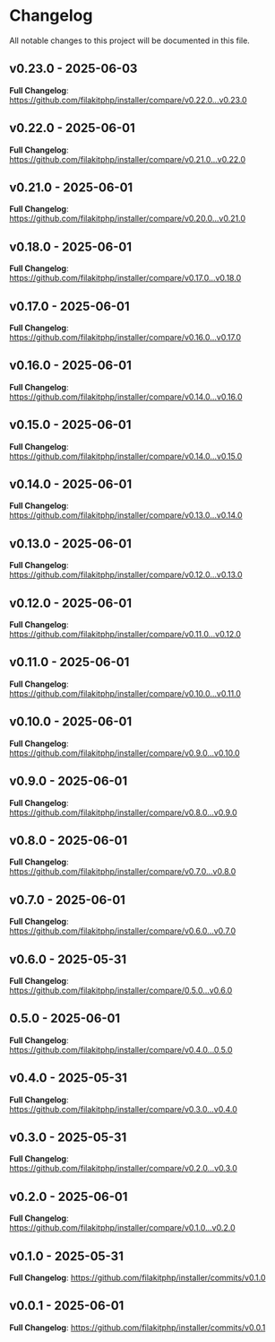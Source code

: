 # Changelog

All notable changes to this project will be documented in this file.

## v0.23.0 - 2025-06-03

**Full Changelog**: https://github.com/filakitphp/installer/compare/v0.22.0...v0.23.0

## v0.22.0 - 2025-06-01

**Full Changelog**: https://github.com/filakitphp/installer/compare/v0.21.0...v0.22.0

## v0.21.0 - 2025-06-01

**Full Changelog**: https://github.com/filakitphp/installer/compare/v0.20.0...v0.21.0

## v0.18.0 - 2025-06-01

**Full Changelog**: https://github.com/filakitphp/installer/compare/v0.17.0...v0.18.0

## v0.17.0 - 2025-06-01

**Full Changelog**: https://github.com/filakitphp/installer/compare/v0.16.0...v0.17.0

## v0.16.0 - 2025-06-01

**Full Changelog**: https://github.com/filakitphp/installer/compare/v0.14.0...v0.16.0

## v0.15.0 - 2025-06-01

**Full Changelog**: https://github.com/filakitphp/installer/compare/v0.14.0...v0.15.0

## v0.14.0 - 2025-06-01

**Full Changelog**: https://github.com/filakitphp/installer/compare/v0.13.0...v0.14.0

## v0.13.0 - 2025-06-01

**Full Changelog**: https://github.com/filakitphp/installer/compare/v0.12.0...v0.13.0

## v0.12.0 - 2025-06-01

**Full Changelog**: https://github.com/filakitphp/installer/compare/v0.11.0...v0.12.0

## v0.11.0 - 2025-06-01

**Full Changelog**: https://github.com/filakitphp/installer/compare/v0.10.0...v0.11.0

## v0.10.0 - 2025-06-01

**Full Changelog**: https://github.com/filakitphp/installer/compare/v0.9.0...v0.10.0

## v0.9.0 - 2025-06-01

**Full Changelog**: https://github.com/filakitphp/installer/compare/v0.8.0...v0.9.0

## v0.8.0 - 2025-06-01

**Full Changelog**: https://github.com/filakitphp/installer/compare/v0.7.0...v0.8.0

## v0.7.0 - 2025-06-01

**Full Changelog**: https://github.com/filakitphp/installer/compare/v0.6.0...v0.7.0

## v0.6.0 - 2025-05-31

**Full Changelog**: https://github.com/filakitphp/installer/compare/0.5.0...v0.6.0

## 0.5.0 - 2025-06-01

**Full Changelog**: https://github.com/filakitphp/installer/compare/v0.4.0...0.5.0

## v0.4.0 - 2025-05-31

**Full Changelog**: https://github.com/filakitphp/installer/compare/v0.3.0...v0.4.0

## v0.3.0 - 2025-05-31

**Full Changelog**: https://github.com/filakitphp/installer/compare/v0.2.0...v0.3.0

## v0.2.0 - 2025-06-01

**Full Changelog**: https://github.com/filakitphp/installer/compare/v0.1.0...v0.2.0

## v0.1.0 - 2025-05-31

**Full Changelog**: https://github.com/filakitphp/installer/commits/v0.1.0

## v0.0.1 - 2025-06-01

**Full Changelog**: https://github.com/filakitphp/installer/commits/v0.0.1
